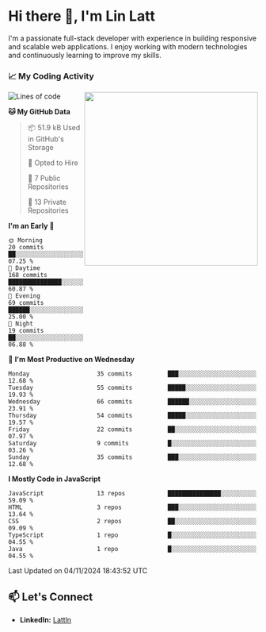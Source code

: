 # Hi there 👋, I'm Lin Latt

I'm a passionate full-stack developer with experience in building responsive and scalable web applications. I enjoy working with modern technologies and continuously learning to improve my skills.

### 📈 My Coding Activity 
<img src="https://github.com/user-attachments/assets/6cec4854-3eec-4600-9120-9be1d3cb2bfe" width="350" align="right">

<!--START_SECTION:waka-->
![Lines of code](https://img.shields.io/badge/From%20Hello%20World%20I%27ve%20Written-207.8%20thousand%20lines%20of%20code-blue)

**🐱 My GitHub Data** 

> 📦 51.9 kB Used in GitHub's Storage 
 > 
> 💼 Opted to Hire
 > 
> 📜 7 Public Repositories 
 > 
> 🔑 13 Private Repositories 
 > 
**I'm an Early 🐤** 

```text
🌞 Morning                20 commits          ██░░░░░░░░░░░░░░░░░░░░░░░   07.25 % 
🌆 Daytime                168 commits         ███████████████░░░░░░░░░░   60.87 % 
🌃 Evening                69 commits          ██████░░░░░░░░░░░░░░░░░░░   25.00 % 
🌙 Night                  19 commits          ██░░░░░░░░░░░░░░░░░░░░░░░   06.88 % 
```
📅 **I'm Most Productive on Wednesday** 

```text
Monday                   35 commits          ███░░░░░░░░░░░░░░░░░░░░░░   12.68 % 
Tuesday                  55 commits          █████░░░░░░░░░░░░░░░░░░░░   19.93 % 
Wednesday                66 commits          ██████░░░░░░░░░░░░░░░░░░░   23.91 % 
Thursday                 54 commits          █████░░░░░░░░░░░░░░░░░░░░   19.57 % 
Friday                   22 commits          ██░░░░░░░░░░░░░░░░░░░░░░░   07.97 % 
Saturday                 9 commits           █░░░░░░░░░░░░░░░░░░░░░░░░   03.26 % 
Sunday                   35 commits          ███░░░░░░░░░░░░░░░░░░░░░░   12.68 % 
```


**I Mostly Code in JavaScript** 

```text
JavaScript               13 repos            ███████████████░░░░░░░░░░   59.09 % 
HTML                     3 repos             ███░░░░░░░░░░░░░░░░░░░░░░   13.64 % 
CSS                      2 repos             ██░░░░░░░░░░░░░░░░░░░░░░░   09.09 % 
TypeScript               1 repo              █░░░░░░░░░░░░░░░░░░░░░░░░   04.55 % 
Java                     1 repo              █░░░░░░░░░░░░░░░░░░░░░░░░   04.55 % 
```




 Last Updated on 04/11/2024 18:43:52 UTC
<!--END_SECTION:waka-->

## 📫 Let's Connect

- **LinkedIn:** [Lattln](https://linkedin.com/in/lin-latt)
<!-- - **Portfolio:** [Your Portfolio](https://yourportfolio.com) -->
